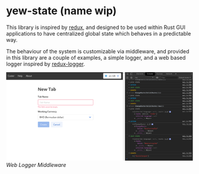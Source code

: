 # yew-state (name wip)

This library is inspired by [redux](https://redux.js.org/), and
designed to be used within Rust GUI applications to have centralized
global state which behaves in a predictable way.

The behaviour of the system is customizable via middleware, and
provided in this library are a couple of examples, a simple logger,
and a web based logger inspired by
[redux-logger](https://github.com/LogRocket/redux-logger).

![web_logger](./screenshots/yew_state_20200601.png)
*Web Logger Middleware*
